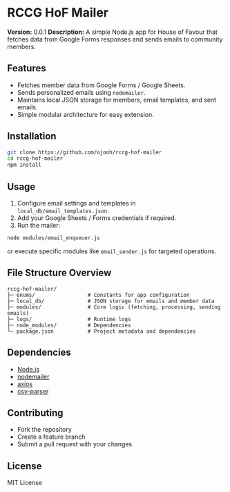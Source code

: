 
# RCCG HoF Mailer

**Version:** 0.0.1
**Description:** A simple Node.js app for House of Favour that fetches data from Google Forms responses and sends emails to community members.

## Features

* Fetches member data from Google Forms / Google Sheets.
* Sends personalized emails using `nodemailer`.
* Maintains local JSON storage for members, email templates, and sent emails.
* Simple modular architecture for easy extension.

## Installation

```bash
git clone https://github.com/ojooh/rccg-hof-mailer
cd rccg-hof-mailer
npm install
```

## Usage

1. Configure email settings and templates in `local_db/email_templates.json`.
2. Add your Google Sheets / Forms credentials if required.
3. Run the mailer:

```bash
node modules/email_enqueuer.js
```

or execute specific modules like `email_sender.js` for targeted operations.

## File Structure Overview

```
rccg-hof-mailer/
├─ enums/                 # Constants for app configuration
├─ local_db/              # JSON storage for emails and member data
├─ modules/               # Core logic (fetching, processing, sending emails)
├─ logs/                  # Runtime logs
├─ node_modules/          # Dependencies
└─ package.json           # Project metadata and dependencies
```

## Dependencies

* [Node.js](https://nodejs.org/)
* [nodemailer](https://www.npmjs.com/package/nodemailer)
* [axios](https://www.npmjs.com/package/axios)
* [csv-parser](https://www.npmjs.com/package/csv-parser)

## Contributing

* Fork the repository
* Create a feature branch
* Submit a pull request with your changes

## License

MIT License
